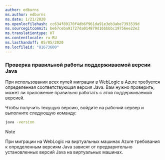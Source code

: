 ```yaml
---
author: edburns
ms.author: edburns
ms.date: 1/21/2020
ms.openlocfilehash: cc634f89170f4db6f961da91e3eb3abe7393539d
ms.sourcegitcommit: be67ceba91727da014879d16bbbbc19756ee22e2
ms.translationtype: HT
ms.contentlocale: ru-RU
ms.lasthandoff: 05/05/2020
ms.locfileid: "81673600"
---
```

### <a name="validate-that-the-supported-java-version-works-correctly"></a>Проверка правильной работы поддерживаемой версии Java

При использовании всех путей миграции в WebLogic в Azure требуется определенная соответствующая версия Java. Вам нужно проверить, может ли приложение правильно работать с этой поддерживаемой версией.

Чтобы получить текущую версию, войдите на рабочий сервер и выполните следующую команду:

```bash
java -version
```

> [!NOTE]
> При миграции на WebLogic на виртуальных машинах Azure требования к определенным версиям Java зависят от предварительно установленных версий Java на виртуальных машинах.
